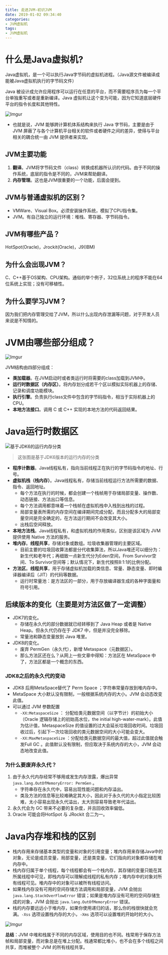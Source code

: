 ```yaml
---
title: 走进JVM-初识JVM
date: 2019-01-02 09:34:40
categories: 
- JVM虚拟机
tags:
- JVM虚拟机
---
```




# 什么是Java虚拟机?

Java虚拟机，是一个可以执行Java字节码的虚拟机进程。（Java源文件被编译成能被Java虚拟机执行的字节码文件）

Java 被设计成允许应用程序可以运行在任意的平台，而不需要程序员为每一个平台单独重写或者是重新编译。Java 虚拟机让这个变为可能，因为它知道底层硬件平台的指令长度和其他特性。



![Imgur](https://i.imgur.com/rDaYKqh.png)



- 也就是说，JVM 能够跨计算机体系结构来执行 Java 字节码，主要是由于 JVM 屏蔽了与各个计算机平台相关的软件或者硬件之间的差异，使得与平台相关的耦合统一由 JVM 提供者来实现。



## JVM主要功能

1. **翻译**。JVM将字节码文件（class）转换成机器所认识的代码。由于不同的操作系统，底层的指令是不同的，JVM来帮助翻译。
2. **内存管理**。这也是JVM很重要的一个功能，后面会提到。



## JVM与普通虚拟机的区别？

- VMWare、Visual Box。必须安装操作系统，模拟了CPU指令集。
- JVM。有自己独立的运行环境：堆栈、寄存器、字节码指令。



## JVM有哪些产品？

HotSpot(Oracle)，Jrockit(Oracle)，J9(IBM)



## 为什么会出现JVM？

C、C++基于OS架构、CPU架构。通俗的举个例子，32位系统上的程序不能在64位系统上实现；没有可移植性。



## 为什么要学习JVM？

因为我们把内存管理交给了JVM，所以什么出现内存泄漏等问题，对于开发人员来说是不知情的。



# JVM由哪些部分组成？



![Imgur](https://i.imgur.com/IF5dQab.png)



JVM结构由四部分组成：

- **类加载器**。在JVM启动时或者类运行时将需要的class加载到JVM中。
- **运行时数据区（内存区）**。将内存划分成若干个区以模拟实际机器上的存储、记录和调度功能模块。
- **执行引擎**。负责执行class文件中包含的字节码指令，相当于实际机器上的CPU。
- **本地方法接口**。调用 C 或 C++ 实现的本地方法的代码返回结果。



# Java运行时数据区



![基于JDK6的运行内存分类](https://i.imgur.com/5QXoTnI.png)

> 这张图是基于JDK6版本的运行内存的分类



- **程序计数器**。Java线程私有，指向当前线程正在执行的字节码指令的地址、行号。
- **虚拟机栈（栈内存）**。Java线程私有，存储当前线程运行方法所需要的数据、指令、返回地址。
  - 每个方法在执行的时候，都会创建一个栈帧用于存储局部变量、操作数、动态链接、方法出口等信息。
  - 每个方法调用都意味着一个栈帧在虚拟机栈中入栈到出栈的过程。
  - 局部变量表所需的内存空间在编译期间完成分配，而且分配多大的局部变量空间是完全确定的，在方法运行期间不会改变其大小。
  - 出栈后空间释放。
- **本地方法栈**。Java线程私有，和虚拟机栈的作用类似，区别是该区域为 JVM 提供使用 Native 方法的服务。
- **堆内存**。**线程共享**，存储对象或数组。垃圾收集器管理的主要区域。
  - 目前主要的垃圾回收算法都是分代收集算法，所以Java堆还可以细分为：新生代和老年代；再细致一点新生代分为Eden空间，From Survivor空间、To Survivor空间等；默认情况下，新生代按照8:1:1的比例分配。
- **方法区**。**线程共享**，用于存储虚拟机加载的类信息、常量、静态变量、即时编译器编译后（JIT）的代码等数据。
  - 运行时常量池：是方法区的一部分，用于存放编译器生成的各种字面量和符号引用。



## 后续版本的变化（主要是对方法区做了一定调整）

- JDK7的变化。
  - 存储在永久代的部分数据就已经转移到了 Java Heap 或者是 Native Heap。但永久代仍存在于 JDK7 中，但是并没完全移除。
  - 常量池和静态变量放到 Java 堆里。
- JDK8的变化。
  - 废弃 PermGen（永久代），新增 Metaspace（元数据区）。
  - 那么方法区还在么？从网上一些文章中得知：方法区在 MetaSpace 中了，方法区都是一个概念的东西。



### JDK8之后的永久代的变动

- JDK8 后用MetaSpace替代了 Perm Space ；字符串常量存放到堆内存中。
- MetaSpace 大小默认没有限制，一般根据系统内存的大小。JVM 会动态改变此值。
- 可以通过 JVM 参数配置
  - `-XX:MetaspaceSize` ： 分配给类元数据空间（以字节计）的初始大小（Oracle 逻辑存储上的初始高水位，the initial high-water-mark）。此值为估计值，MetaspaceSize 的值设置的过大会延长垃圾回收时间。垃圾回收过后，引起下一次垃圾回收的类元数据空间的大小可能会变大。
  - `-XX:MaxMetaspaceSize` ：分配给类元数据空间的最大值，超过此值就会触发Full GC 。此值默认没有限制，但应取决于系统内存的大小，JVM 会动态地改变此值。



### 为什么要废弃永久代？

1. 由于永久代内存经常不够用或发生内存泄露，爆出异常 `java.lang.OutOfMemoryError: PermGen` 。
   - 字符串存在永久代中，容易出现性能问题和内存溢出。
   - 类及方法的信息等比较难确定其大小，因此对于永久代的大小指定比较困难，太小容易出现永久代溢出，太大则容易导致老年代溢出。
2. 永久代会为 GC 带来不必要的复杂度，并且回收效率偏低。
3. Oracle 可能会将HotSpot 与 JRockit 合二为一。



# Java内存堆和栈的区别

- 栈内存用来存储基本类型的变量和对象的引用变量；堆内存用来存储Java中的对象，无论是成员变量，局部变量，还是类变量，它们指向的对象都存储在堆内存中。
- 栈内存归属于单个线程，每个线程都会有一个栈内存，其存储的变量只能在其所属线程中可见，即栈内存可以理解成线程的私有内存；堆内存中的对象对所有线程可见。堆内存中的对象可以被所有线程访问。
- 如果栈内存没有可用的空间存储方法调用和局部变量，JVM 会抛出 `java.lang.StackOverFlowError` 错误；如果是堆内存没有可用的空间存储生成的对象，JVM 会抛出 `java.lang.OutOfMemoryError` 错误。
- 栈的内存要远远小于堆内存，如果你使用递归的话，那么你的栈很快就会充满。`-Xss` 选项设置栈内存的大小，`-Xms` 选项可以设置堆的开始时的大小。



![Imgur](https://i.imgur.com/zeJq512.png)



**总结**：JVM 中堆和栈属于不同的内存区域，使用目的也不同。栈常用于保存方法帧和局部变量，而对象总是在堆上分配。栈通常都比堆小，也不会在多个线程之间共享，而堆被整个 JVM 的所有线程共享。





